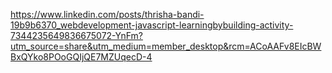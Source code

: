 https://www.linkedin.com/posts/thrisha-bandi-19b9b6370_webdevelopment-javascript-learningbybuilding-activity-7344235649836675072-YnFm?utm_source=share&utm_medium=member_desktop&rcm=ACoAAFv8EIcBWBxQYko8POoGQIjQE7MZUqecD-4
